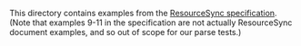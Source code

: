 This directory contains examples from the [ResourceSync specification](http://www.openarchives.org/rs/1.0/resourcesync). (Note that examples 9-11 in the specification are not actually ResourceSync document examples, and so out of scope for our parse tests.)
